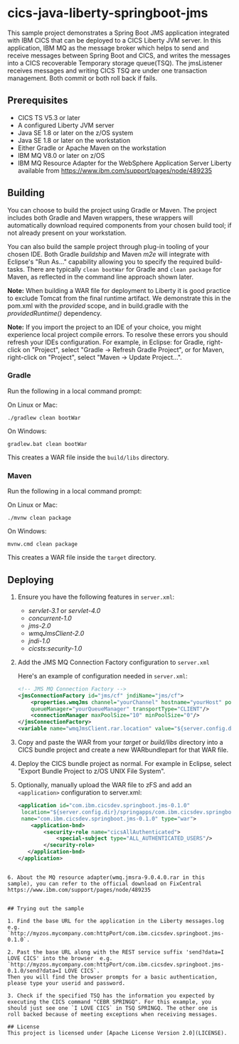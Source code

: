 # cics-java-liberty-springboot-jms

This sample project demonstrates a Spring Boot JMS application integrated with IBM CICS that can be deployed to a CICS Liberty JVM server. In this application, IBM MQ as the message broker which helps to send and receive messages between Spring Boot and CICS, and writes the messages into a CICS recoverable Temporary storage queue(TSQ). The jmsListener receives messages and writing CICS TSQ are under one transaction management. Both commit or both roll back if fails.

## Prerequisites

  - CICS TS V5.3 or later
  - A configured Liberty JVM server 
  - Java SE 1.8 or later on the z/OS system
  - Java SE 1.8 or later on the workstation
  - Either Gradle or Apache Maven on the workstation
  - IBM MQ V8.0 or later on z/OS
  - IBM MQ Resource Adapter for the WebSphere Application Server Liberty available from https://www.ibm.com/support/pages/node/489235

## Building 

You can choose to build the project using Gradle or Maven. The project includes both Gradle and Maven wrappers, these wrappers will automatically download required components from your chosen build tool; if not already present on your workstation.

You can also build the sample project through plug-in tooling of your chosen IDE. Both Gradle *buildship* and Maven *m2e* will integrate with Eclipse's "Run As..." capability allowing you to specify the required build-tasks. There are typically `clean bootWar` for Gradle and `clean package` for Maven, as reflected in the command line approach shown later.

**Note:** When building a WAR file for deployment to Liberty it is good practice to exclude Tomcat from the final runtime artifact. We demonstrate this in the pom.xml with the *provided* scope, and in build.gradle with the *providedRuntime()* dependency.

**Note:** If you import the project to an IDE of your choice, you might experience local project compile errors. To resolve these errors you should refresh your IDEs configuration. For example, in Eclipse: for Gradle, right-click on "Project", select "Gradle -> Refresh Gradle Project", or for Maven, right-click on "Project", select "Maven -> Update Project...".

### Gradle

Run the following in a local command prompt:

On Linux or Mac:

```shell
./gradlew clean bootWar
```
On Windows:

```shell
gradlew.bat clean bootWar
```

This creates a WAR file inside the `build/libs` directory.

### Maven


Run the following in a local command prompt:

On Linux or Mac:

```shell
./mvnw clean package
```

On Windows:

```shell
mvnw.cmd clean package
```

This creates a WAR file inside the `target` directory.


## Deploying

1. Ensure you have the following features in `server.xml`: 

    - *servlet-3.1* or *servlet-4.0*
    - *concurrent-1.0*
    - *jms-2.0* 
    - *wmqJmsClient-2.0* 
    - *jndi-1.0*
    - *cicsts:security-1.0* 
   
2. Add the JMS MQ Connection Factory configuration to `server.xml`
  
   Here's an example of configuration needed in `server.xml`: 

    ``` XML
    <!-- JMS MQ Connection Factory -->
    <jmsConnectionFactory id="jms/cf" jndiName="jms/cf">
        <properties.wmqJms channel="yourChannel" hostname="yourHost" port="yourPort" 
        queueManager="yourQueueManager" transportType="CLIENT"/>
        <connectionManager maxPoolSize="10" minPoolSize="0"/>
    </jmsConnectionFactory>
    <variable name="wmqJmsClient.rar.location" value="${server.config.dir}/wmq.jmsra-9.0.4.0.rar"/>

    ```

3. Copy and paste the WAR from your *target* or *build/libs* directory into a CICS bundle project and create a new WARbundlepart for that WAR file. 

4. Deploy the CICS bundle project as normal. For example in Eclipse, select "Export Bundle Project to z/OS UNIX File System".

5. Optionally, manually upload the WAR file to zFS and add an `<application>` configuration to server.xml:

    ``` XML
    <application id="com.ibm.cicsdev.springboot.jms-0.1.0" 
     location="${server.config.dir}/springapps/com.ibm.cicsdev.springboot.jms-0.1.0.war" 
     name="com.ibm.cicsdev.springboot.jms-0.1.0" type="war">
        <application-bnd>
            <security-role name="cicsAllAuthenticated">
                <special-subject type="ALL_AUTHENTICATED_USERS"/>
            </security-role>
       </application-bnd>
   </application>
``` 

6. About the MQ resource adapter(wmq.jmsra-9.0.4.0.rar in this sample), you can refer to the official download on FixCentral https://www.ibm.com/support/pages/node/489235


## Trying out the sample

1. Find the base URL for the application in the Liberty messages.log e.g. `http://myzos.mycompany.com:httpPort/com.ibm.cicsdev.springboot.jms-0.1.0`. 

2. Past the base URL along with the REST service suffix 'send?data=I LOVE CICS' into the browser  e.g. `http://myzos.mycompany.com:httpPort/com.ibm.cicsdev.springboot.jms-0.1.0/send?data=I LOVE CICS`.
Then you will find the browser prompts for a basic authentication, please type your userid and password.  

3. Check if the specified TSQ has the information you expected by executing the CICS command "CEBR SPRINGQ". For this example, you should just see one `I LOVE CICS` in TSQ SPRINGQ. The other one is roll backed because of meeting exceptions when receiving messages.
    
## License
This project is licensed under [Apache License Version 2.0](LICENSE). 
     